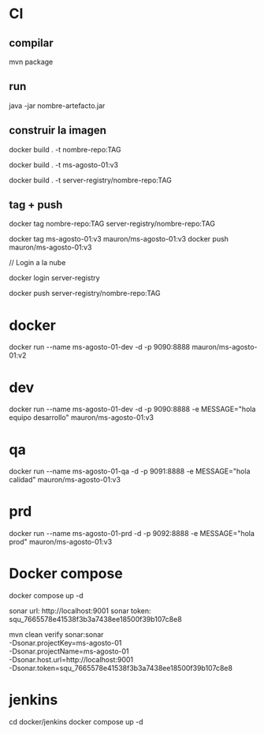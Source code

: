 # CI

## compilar

mvn package

## run

java -jar nombre-artefacto.jar

## construir la imagen

docker build . -t nombre-repo:TAG

docker build . -t ms-agosto-01:v3

docker build . -t server-registry/nombre-repo:TAG


## tag + push

docker tag nombre-repo:TAG server-registry/nombre-repo:TAG

docker tag ms-agosto-01:v3 mauron/ms-agosto-01:v3
docker push mauron/ms-agosto-01:v3

// Login a la nube

docker login server-registry

docker push server-registry/nombre-repo:TAG

# docker

docker run --name ms-agosto-01-dev -d -p 9090:8888 mauron/ms-agosto-01:v2


# dev
docker run --name ms-agosto-01-dev -d -p 9090:8888 -e MESSAGE="hola equipo desarrollo" mauron/ms-agosto-01:v3


# qa
docker run --name ms-agosto-01-qa -d -p 9091:8888 -e MESSAGE="hola calidad" mauron/ms-agosto-01:v3


# prd
docker run --name ms-agosto-01-prd -d -p 9092:8888 -e MESSAGE="hola prod" mauron/ms-agosto-01:v3

# Docker compose

docker compose up -d


sonar url: http://localhost:9001
sonar token: squ_7665578e41538f3b3a7438ee18500f39b107c8e8


mvn clean verify sonar:sonar \
  -Dsonar.projectKey=ms-agosto-01 \
  -Dsonar.projectName=ms-agosto-01 \
  -Dsonar.host.url=http://localhost:9001 \
  -Dsonar.token=squ_7665578e41538f3b3a7438ee18500f39b107c8e8



# jenkins


cd docker/jenkins
docker compose up -d

